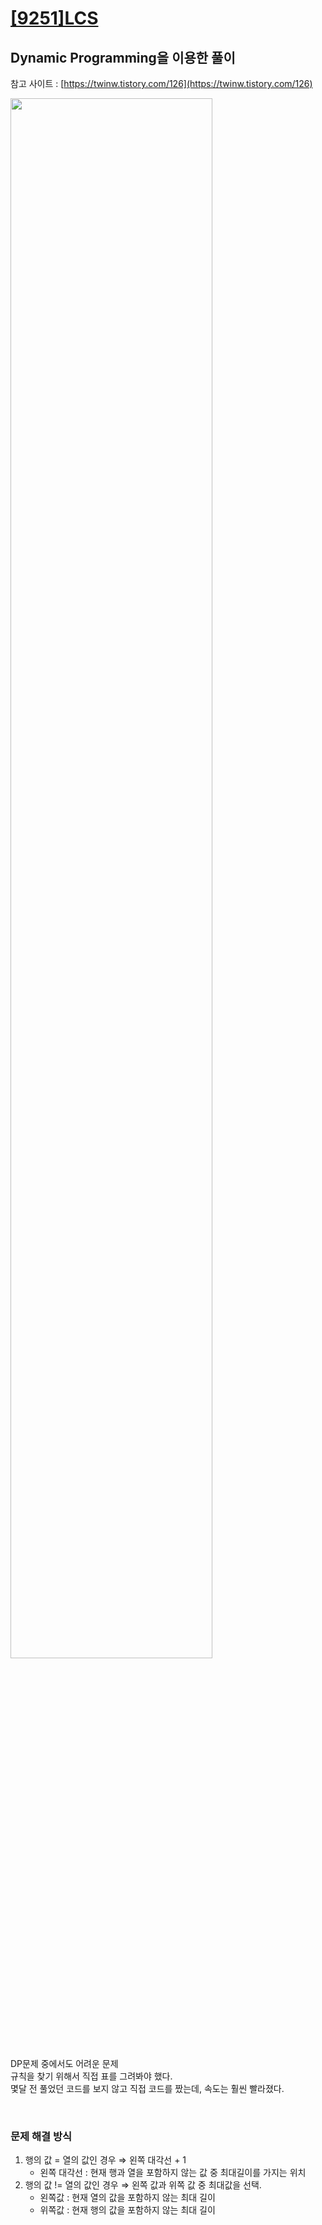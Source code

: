# [[9251]LCS](https://www.acmicpc.net/problem/9251)

## Dynamic Programming을 이용한 풀이

참고 사이트 : [https://twinw.tistory.com/126](https://twinw.tistory.com/126) <br>

<image src="https://lh6.googleusercontent.com/iFk1Mlh9PVVp3TnET7vOqXDjoPK2hFi0tQAFSyOQjanqilblL_SmOsZ_1ROE5HzXEQ5N-qHAg-oZEP7h_OZNIujUXa4t--fU-E1ZXbqTSfqoggGFRbID32S4VrdeGeoAsNZcmklx" width="80%">

<br>
	
DP문제 중에서도 어려운 문제<br>
규칙을 찾기 위해서 직접 표를 그려봐야 했다.<br>
몇달 전 풀었던 코드를 보지 않고 직접 코드를 짰는데, 속도는 훨씬 빨라졌다.<br>

<br>

### 문제 해결 방식

1) 행의 값 = 열의 값인 경우 ⇒ 왼쪽 대각선 + 1
    - 왼쪽 대각선 : 현재 행과 열을 포함하지 않는 값 중 최대길이를 가지는 위치
2) 행의 값 != 열의 값인 경우 ⇒ 왼쪽 값과 위쪽 값 중 최대값을 선택.
    - 왼쪽값 : 현재 열의 값을 포함하지 않는 최대 길이
    - 위쪽값 : 현재 행의 값을 포함하지 않는 최대 길이